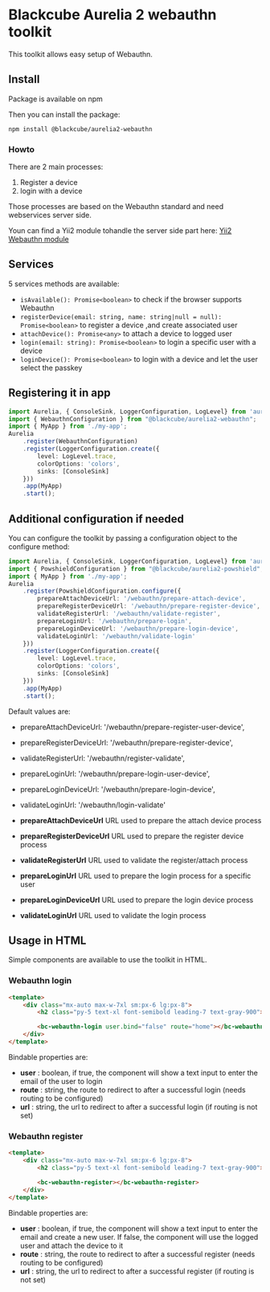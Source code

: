 # Blackcube Aurelia 2 webauthn toolkit

This toolkit allows easy setup of Webauthn.

## Install

Package is available on npm

Then you can install the package:

```shell
npm install @blackcube/aurelia2-webauthn
```

### Howto

There are 2 main processes:

1. Register a device
2. login with a device

Those processes are based on the Webauthn standard and need webservices server side.

Youn can find a Yii2 module tohandle the server side part here: [Yii2 Webauthn module](https://github.com/blackcubeio/webauthn)

## Services

5 services methods are available:

- `isAvailable(): Promise<boolean>` to check if the browser supports Webauthn
- `registerDevice(email: string, name: string|null = null): Promise<boolean>` to register a device ,and create associated user
- `attachDevice(): Promise<any>` to attach a device to logged user
- `login(email: string): Promise<boolean>` to login a specific user with a device
- `loginDevice(): Promise<boolean>` to login with a device and let the user select the passkey

## Registering it in app

```typescript
import Aurelia, { ConsoleSink, LoggerConfiguration, LogLevel} from 'aurelia';
import { WebauthnConfiguration } from "@blackcube/aurelia2-webauthn";
import { MyApp } from './my-app';
Aurelia
    .register(WebauthnConfiguration)
    .register(LoggerConfiguration.create({
        level: LogLevel.trace,
        colorOptions: 'colors',
        sinks: [ConsoleSink]
    }))
    .app(MyApp)
    .start();
```

## Additional configuration if needed

You can configure the toolkit by passing a configuration object to the configure method:

```typescript
import Aurelia, { ConsoleSink, LoggerConfiguration, LogLevel} from 'aurelia';
import { PowshieldConfiguration } from "@blackcube/aurelia2-powshield";
import { MyApp } from './my-app';
Aurelia
    .register(PowshieldConfiguration.configure({
        prepareAttachDeviceUrl: '/webauthn/prepare-attach-device',
        prepareRegisterDeviceUrl: '/webauthn/prepare-register-device',
        validateRegisterUrl: '/webauthn/validate-register',
        prepareLoginUrl: '/webauthn/prepare-login',
        prepareLoginDeviceUrl: '/webauthn/prepare-login-device',
        validateLoginUrl: '/webauthn/validate-login'
    }))
    .register(LoggerConfiguration.create({
        level: LogLevel.trace,
        colorOptions: 'colors',
        sinks: [ConsoleSink]
    }))
    .app(MyApp)
    .start();
```

Default values are:

- prepareAttachDeviceUrl: '/webauthn/prepare-register-user-device', 
- prepareRegisterDeviceUrl: '/webauthn/prepare-register-device', 
- validateRegisterUrl: '/webauthn/register-validate', 
- prepareLoginUrl: '/webauthn/prepare-login-user-device', 
- prepareLoginDeviceUrl: '/webauthn/prepare-login-device', 
- validateLoginUrl: '/webauthn/login-validate'

- **prepareAttachDeviceUrl** URL used to prepare the attach device process
- **prepareRegisterDeviceUrl** URL used to prepare the register device process
- **validateRegisterUrl** URL used to validate the register/attach process
- **prepareLoginUrl** URL used to prepare the login process for a specific user
- **prepareLoginDeviceUrl** URL used to prepare the login device process
- **validateLoginUrl** URL used to validate the login process


## Usage in HTML

Simple components are available to use the toolkit in HTML.

### Webauthn login

```html
<template>
    <div class="mx-auto max-w-7xl sm:px-6 lg:px-8">
        <h2 class="py-5 text-xl font-semibold leading-7 text-gray-900">Webauthn login</h2>

        <bc-webauthn-login user.bind="false" route="home"></bc-webauthn-login>
    </div>
</template>
```

Bindable properties are:

- **user** : boolean, if true, the component will show a text input to enter the email of the user to login
- **route** : string, the route to redirect to after a successful login (needs routing to be configured)
- **url** : string, the url to redirect to after a successful login (if routing is not set)

### Webauthn register

```html
<template>
    <div class="mx-auto max-w-7xl sm:px-6 lg:px-8">
        <h2 class="py-5 text-xl font-semibold leading-7 text-gray-900">Webauthn register</h2>

        <bc-webauthn-register></bc-webauthn-register>
    </div>
</template>
```
Bindable properties are:

- **user** : boolean, if true, the component will show a text input to enter the email and create a new user. If false, the component will use the logged user and attach the device to it
- **route** : string, the route to redirect to after a successful register (needs routing to be configured)
- **url** : string, the url to redirect to after a successful register (if routing is not set)
